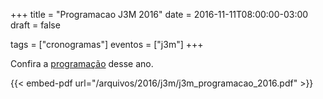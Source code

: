 +++
title = "Programacao J3M 2016"
date = 2016-11-11T08:00:00-03:00
draft = false

tags = ["cronogramas"]
eventos = ["j3m"]
+++

Confira a [programação](/arquivos/2016/j3m/j3m_programacao_2016.pdf) desse ano.

{{< embed-pdf url="/arquivos/2016/j3m/j3m_programacao_2016.pdf" >}}
